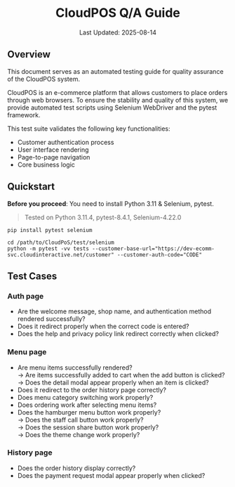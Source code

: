 <h1 align="center">CloudPOS Q/A Guide</h1>
<p align="center">Last Updated: 2025-08-14</p>

## Overview
This document serves as an automated testing guide for quality assurance of the CloudPOS system.

CloudPOS is an e-commerce platform that allows customers to place orders through web browsers. To ensure the stability and quality of this system, we provide automated test scripts using Selenium WebDriver and the pytest framework.

This test suite validates the following key functionalities:
- Customer authentication process
- User interface rendering
- Page-to-page navigation
- Core business logic

## Quickstart
**Before you proceed**: You need to install Python 3.11 & Selenium, pytest.
> Tested on Python 3.11.4, pytest-8.4.1, Selenium-4.22.0
>

``` 
pip install pytest selenium
```
```
cd /path/to/CloudPoS/test/selenium
python -m pytest -vv tests --customer-base-url="https://dev-ecomm-svc.cloudinteractive.net/customer" --customer-auth-code="CODE"
```

## Test Cases
### Auth page
- Are the welcome message, shop name, and authentication method rendered successfully?
- Does it redirect properly when the correct code is entered?
- Does the help and privacy policy link redirect correctly when clicked?
### Menu page
- Are menu items successfully rendered?
<br>→ Are items successfully added to cart when the add button is clicked?
<br>→ Does the detail modal appear properly when an item is clicked?
- Does it redirect to the order history page correctly?
- Does menu category switching work properly?
- Does ordering work after selecting menu items?
- Does the hamburger menu button work properly?
<br>→ Does the staff call button work properly?
<br>→ Does the session share button work properly?
<br>→ Does the theme change work properly?
### History page
- Does the order history display correctly?
- Does the payment request modal appear properly when clicked?
